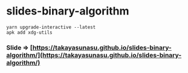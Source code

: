 # slides-binary-algorithm

```
yarn upgrade-interactive --latest
apk add xdg-utils
```

### Slide => [https://takayasunasu.github.io/slides-binary-algorithm/](https://takayasunasu.github.io/slides-binary-algorithm/)